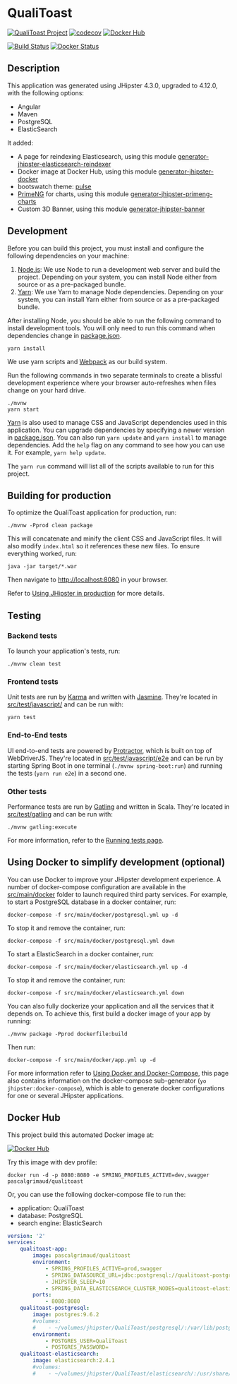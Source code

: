 # QualiToast

[![QualiToast Project][project-image]][project-url] [![codecov][codecov-image]][codecov-url] [![Docker Hub][docker-image]][docker-url]

[![Build Status][travis-image]][travis-url] [![Docker Status][circleci-image]][circleci-url]


## Description

This application was generated using JHipster 4.3.0, upgraded to 4.12.0, with the following options:
- Angular
- Maven
- PostgreSQL
- ElasticSearch

It added:

- A page for reindexing Elasticsearch, using this module [generator-jhipster-elasticsearch-reindexer](https://github.com/geraldhumphries/generator-jhipster-elasticsearch-reindexer)
- Docker image at Docker Hub, using this module [generator-jhipster-docker](https://github.com/pascalgrimaud/generator-jhipster-docker) 
- bootswatch theme: [pulse](https://bootswatch.com/4-alpha/pulse/)
- [PrimeNG](https://www.primefaces.org/primeng/#/) for charts, using this module [generator-jhipster-primeng-charts](https://github.com/pascalgrimaud/generator-jhipster-primeng-charts)
- Custom 3D Banner, using this module [generator-jhipster-banner](https://github.com/PierreBesson/generator-jhipster-banner)


## Development

Before you can build this project, you must install and configure the following dependencies on your machine:

1. [Node.js][]: We use Node to run a development web server and build the project.
   Depending on your system, you can install Node either from source or as a pre-packaged bundle.
2. [Yarn][]: We use Yarn to manage Node dependencies.
   Depending on your system, you can install Yarn either from source or as a pre-packaged bundle.

After installing Node, you should be able to run the following command to install development tools.
You will only need to run this command when dependencies change in [package.json](package.json).

    yarn install

We use yarn scripts and [Webpack][] as our build system.


Run the following commands in two separate terminals to create a blissful development experience where your browser
auto-refreshes when files change on your hard drive.

    ./mvnw
    yarn start

[Yarn][] is also used to manage CSS and JavaScript dependencies used in this application. You can upgrade dependencies by
specifying a newer version in [package.json](package.json). You can also run `yarn update` and `yarn install` to manage dependencies.
Add the `help` flag on any command to see how you can use it. For example, `yarn help update`.

The `yarn run` command will list all of the scripts available to run for this project.

## Building for production

To optimize the QualiToast application for production, run:

    ./mvnw -Pprod clean package

This will concatenate and minify the client CSS and JavaScript files. It will also modify `index.html` so it references these new files.
To ensure everything worked, run:

    java -jar target/*.war

Then navigate to [http://localhost:8080](http://localhost:8080) in your browser.

Refer to [Using JHipster in production][] for more details.


## Testing

### Backend tests

To launch your application's tests, run:

    ./mvnw clean test

### Frontend tests

Unit tests are run by [Karma][] and written with [Jasmine][]. They're located in [src/test/javascript/](src/test/javascript/) and can be run with:

    yarn test

### End-to-End tests

UI end-to-end tests are powered by [Protractor][], which is built on top of WebDriverJS. They're located in [src/test/javascript/e2e](src/test/javascript/e2e)
and can be run by starting Spring Boot in one terminal (`./mvnw spring-boot:run`) and running the tests (`yarn run e2e`) in a second one.

### Other tests

Performance tests are run by [Gatling][] and written in Scala. They're located in [src/test/gatling](src/test/gatling) and can be run with:

    ./mvnw gatling:execute

For more information, refer to the [Running tests page][].

## Using Docker to simplify development (optional)

You can use Docker to improve your JHipster development experience. A number of docker-compose configuration are available in the [src/main/docker](src/main/docker) folder to launch required third party services.
For example, to start a PostgreSQL database in a docker container, run:

    docker-compose -f src/main/docker/postgresql.yml up -d

To stop it and remove the container, run:

    docker-compose -f src/main/docker/postgresql.yml down

To start a ElasticSearch in a docker container, run:

    docker-compose -f src/main/docker/elasticsearch.yml up -d

To stop it and remove the container, run:

    docker-compose -f src/main/docker/elasticsearch.yml down

You can also fully dockerize your application and all the services that it depends on.
To achieve this, first build a docker image of your app by running:

    ./mvnw package -Pprod dockerfile:build

Then run:

    docker-compose -f src/main/docker/app.yml up -d

For more information refer to [Using Docker and Docker-Compose][], this page also contains information on the docker-compose sub-generator (`yo jhipster:docker-compose`), which is able to generate docker configurations for one or several JHipster applications.


## Docker Hub

This project build this automated Docker image at:

[![Docker Hub][docker-image]][docker-url]

Try this image with dev profile:

    docker run -d -p 8080:8080 -e SPRING_PROFILES_ACTIVE=dev,swagger pascalgrimaud/qualitoast


Or, you can use the following docker-compose file to run the:

- application: QualiToast
- database: PostgreSQL
- search engine: ElasticSearch

```yaml
version: '2'
services:
    qualitoast-app:
        image: pascalgrimaud/qualitoast
        environment:
            - SPRING_PROFILES_ACTIVE=prod,swagger
            - SPRING_DATASOURCE_URL=jdbc:postgresql://qualitoast-postgresql:5432/QualiToast
            - JHIPSTER_SLEEP=10
            - SPRING_DATA_ELASTICSEARCH_CLUSTER_NODES=qualitoast-elasticsearch:9300
        ports:
            - 8080:8080
    qualitoast-postgresql:
        image: postgres:9.6.2
        #volumes:
        #    - ~/volumes/jhipster/QualiToast/postgresql/:/var/lib/postgresql/
        environment:
            - POSTGRES_USER=QualiToast
            - POSTGRES_PASSWORD=
    qualitoast-elasticsearch:
        image: elasticsearch:2.4.1
        #volumes:
        #    - ~/volumes/jhipster/QualiToast/elasticsearch/:/usr/share/elasticsearch/data/
``` 

[JHipster Homepage and latest documentation]: https://jhipster.github.io
[JHipster 4.6.2 archive]: https://jhipster.github.io/documentation-archive/v4.6.2

[Using JHipster in development]: https://jhipster.github.io/documentation-archive/v4.6.2/development/
[Using Docker and Docker-Compose]: https://jhipster.github.io/documentation-archive/v4.6.2/docker-compose
[Using JHipster in production]: https://jhipster.github.io/documentation-archive/v4.6.2/production/
[Running tests page]: https://jhipster.github.io/documentation-archive/v4.6.2/running-tests/
[Setting up Continuous Integration]: https://jhipster.github.io/documentation-archive/v4.6.2/setting-up-ci/

[Gatling]: http://gatling.io/
[Node.js]: https://nodejs.org/
[Yarn]: https://yarnpkg.org/
[Webpack]: https://webpack.github.io/
[Angular CLI]: https://cli.angular.io/
[BrowserSync]: http://www.browsersync.io/
[Karma]: http://karma-runner.github.io/
[Jasmine]: http://jasmine.github.io/2.0/introduction.html
[Protractor]: https://angular.github.io/protractor/
[Leaflet]: http://leafletjs.com/
[DefinitelyTyped]: http://definitelytyped.org/

[travis-image]: https://travis-ci.org/pascalgrimaud/qualitoast.svg?branch=master
[travis-url]: https://travis-ci.org/pascalgrimaud/qualitoast/branches

[circleci-image]: https://circleci.com/gh/pascalgrimaud/qualitoast/tree/master.png
[circleci-url]: https://circleci.com/gh/pascalgrimaud/qualitoast

[codecov]: https://codecov.io
[codecov-image]: https://codecov.io/gh/pascalgrimaud/qualitoast/branch/master/graph/badge.svg
[codecov-url]: https://codecov.io/gh/pascalgrimaud/qualitoast

[docker-image]: https://img.shields.io/badge/docker%20hub-pascalgrimaud%2Fqualitoast-blue.svg?style=flat 
[docker-url]: https://hub.docker.com/r/pascalgrimaud/qualitoast/

[project-image]: https://img.shields.io/badge/project-qualitoast-593196.svg
[project-url]: https://github.com/pascalgrimaud/qualitoast
